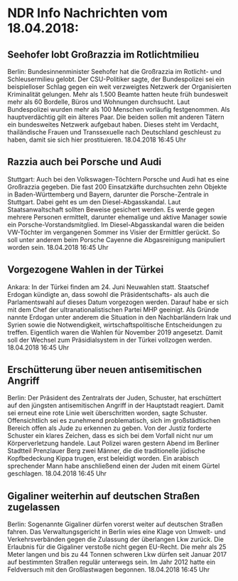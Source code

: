# NDR Info Nachrichten vom 18.04.2018:


## Seehofer lobt Großrazzia im Rotlichtmilieu
Berlin:	Bundesinnenminister Seehofer hat die Großrazzia im Rotlicht- und Schleusermilieu gelobt. Der CSU-Politiker sagte, der Bundespolizei sei ein beispielloser Schlag gegen ein weit verzweigtes Netzwerk der Organisierten Kriminalität gelungen. Mehr als 1.500 Beamte hatten heute früh bundesweit mehr als 60 Bordelle, Büros und Wohnungen durchsucht. Laut Bundespolizei wurden mehr als 100 Menschen vorläufig festgenommen. Als hauptverdächtig gilt ein älteres Paar. Die beiden sollen mit anderen Tätern ein bundesweites Netzwerk aufgebaut haben. Dieses steht im Verdacht, thailändische Frauen und Transsexuelle nach Deutschland geschleust zu haben, damit sie sich hier prostituieren. 18.04.2018 16:45 Uhr 

## Razzia auch bei Porsche und Audi
Stuttgart:	Auch bei den Volkswagen-Töchtern Porsche und Audi hat es eine Großrazzia gegeben. Die fast 200 Einsatzkäfte durchsuchten zehn Objekte in Baden-Württemberg und Bayern, darunter die Porsche-Zentrale in Stuttgart. Dabei geht es um den Diesel-Abgasskandal. Laut Staatsanwaltschaft sollten Beweise gesichert werden. Es werde gegen mehrere Personen ermittelt, darunter ehemalige und aktive Manager sowie ein Porsche-Vorstandsmitglied. Im Diesel-Abgasskandal waren die beiden VW-Töchter im vergangenen Sommer ins Visier der Ermittler gerückt. So soll unter anderem beim Porsche Cayenne die Abgasreinigung manipuliert worden sein. 18.04.2018 16:45 Uhr 

## Vorgezogene Wahlen in der Türkei
Ankara: In der Türkei finden am 24. Juni Neuwahlen statt. Staatschef Erdogan kündigte an, dass sowohl die Präsidentschafts- als auch die Parlamentswahl auf dieses Datum vorgezogen werden. Darauf habe er sich mit dem Chef der ultranationalistischen Partei MHP geeinigt. Als Gründe nannte Erdogan unter anderem die Situation in den Nachbarländern Irak und Syrien sowie die Notwendigkeit, wirtschaftspolitische Entscheidungen zu treffen. Eigentlich waren die Wahlen für November 2019 angesetzt. Damit soll der Wechsel zum Präsidialsystem in der Türkei vollzogen werden. 18.04.2018 16:45 Uhr 

## Erschütterung über neuen antisemitischen Angriff
Berlin: Der Präsident des Zentralrats der Juden, Schuster, hat erschüttert auf den jüngsten antisemitischen Angriff in der Hauptstadt reagiert. Damit sei erneut eine rote Linie weit überschritten worden, sagte Schuster. Offensichtlich sei es zunehmend problematisch, sich im großstädtischen Bereich offen als Jude zu erkennen zu geben. Von der Justiz forderte Schuster ein klares Zeichen, dass es sich bei dem Vorfall nicht nur um Körperverletzung handele. Laut Polizei waren gestern Abend im Berliner Stadtteil Prenzlauer Berg zwei Männer, die die traditionelle jüdische Kopfbedeckung Kippa trugen, erst beleidigt worden. Ein arabisch sprechender Mann habe anschließend einen der Juden mit einem Gürtel geschlagen. 18.04.2018 16:45 Uhr 

## Gigaliner weiterhin auf deutschen Straßen zugelassen
Berlin: Sogenannte Gigaliner dürfen vorerst weiter auf deutschen Straßen fahren. Das Verwaltungsgericht in Berlin wies eine Klage von Umwelt- und Verkehrsverbänden gegen die Zulassung der überlangen Lkw zurück. Die Erlaubnis für die Gigaliner verstoße nicht gegen EU-Recht. Die mehr als 25 Meter langen und bis zu 44 Tonnen schweren Lkw dürfen seit Januar 2017 auf bestimmten Straßen regulär unterwegs sein. Im Jahr 2012 hatte ein Feldversuch mit den Großlastwagen begonnen. 18.04.2018 16:45 Uhr 
